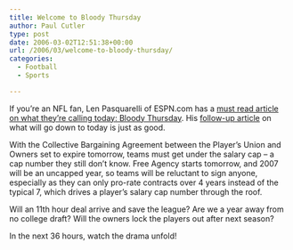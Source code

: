 ```yaml
---
title: Welcome to Bloody Thursday
author: Paul Cutler
type: post
date: 2006-03-02T12:51:38+00:00
url: /2006/03/welcome-to-bloody-thursday/
categories:
  - Football
  - Sports

---
```

If you&#8217;re an NFL fan, Len Pasquarelli of ESPN.com has a [must read article on what they&#8217;re calling today: Bloody Thursday][1]. His [follow-up article][2] on what will go down to today is just as good.

With the Collective Bargaining Agreement between the Player&#8217;s Union and Owners set to expire tomorrow, teams must get under the salary cap &#8211; a cap number they still don&#8217;t know. Free Agency starts tomorrow, and 2007 will be an uncapped year, so teams will be reluctant to sign anyone, especially as they can only pro-rate contracts over 4 years instead of the typical 7, which drives a player&#8217;s salary cap number through the roof.

Will an 11th hour deal arrive and save the league? Are we a year away from no college draft? Will the owners lock the players out after next season?

In the next 36 hours, watch the drama unfold!

 [1]: http://sports.espn.go.com/nfl/columns/story?columnist=pasquarelli_len&id=2348970
 [2]: http://sports.espn.go.com/nfl/columns/story?columnist=pasquarelli_len&id=2350858